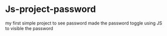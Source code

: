 # Js-project-password
my first simple project to see password 
made the password toggle using JS to visible the password
